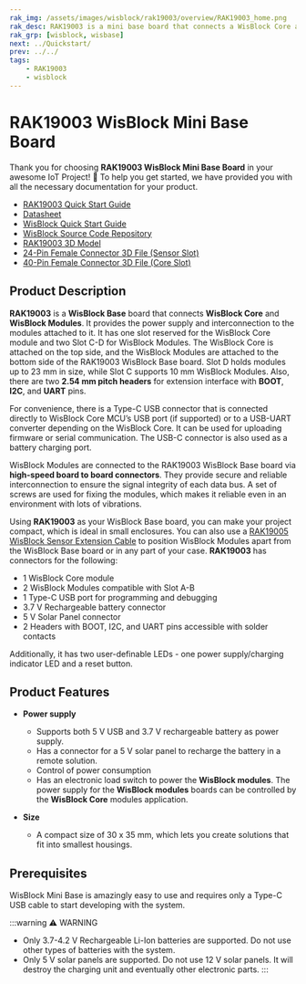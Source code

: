 ```yaml
---
rak_img: /assets/images/wisblock/rak19003/overview/RAK19003_home.png
rak_desc: RAK19003 is a mini base board that connects a WisBlock Core and two WisBlock modules together. It also provides the power supply for the attached WisBlock modules.
rak_grp: [wisblock, wisbase]
next: ../Quickstart/
prev: ../../
tags:
    - RAK19003
    - wisblock
---
```



# RAK19003 WisBlock Mini Base Board

Thank you for choosing **RAK19003 WisBlock Mini Base Board** in your awesome IoT Project! 🎉 To help you get started, we have provided you with all the necessary documentation for your product.

* [RAK19003 Quick Start Guide](../Quickstart/)
* [Datasheet](../Datasheet/)
* <a href="../../Quickstart/" target="_blank">WisBlock Quick Start Guide</a>
* [WisBlock Source Code Repository](https://github.com/RAKWireless/WisBlock/)
* [RAK19003 3D Model](https://downloads.rakwireless.com/3D_File/WisBlock/3D_RAK19003.stp)
* [24-Pin Female Connector 3D File (Sensor Slot)](https://downloads.rakwireless.com/3D_File/Accessory/WisConnector/F24S1003K6M.stp)
* [40-Pin Female Connector 3D File (Core Slot)](https://downloads.rakwireless.com/3D_File/Accessory/WisConnector/F40S1003K6M.stp)


## Product Description


**RAK19003** is a **WisBlock Base** board that connects **WisBlock Core** and **WisBlock Modules**. It provides the power supply and interconnection to the modules attached to it. It has one slot reserved for the WisBlock Core module and two Slot C-D for WisBlock Modules. The WisBlock Core is attached on the top side, and the WisBlock Modules are attached to the bottom side of the RAK19003 WisBlock Base board. Slot D holds modules up to 23&nbsp;mm in size, while Slot C supports 10&nbsp;mm WisBlock Modules. Also, there are two **2.54&nbsp;mm pitch headers** for extension interface with **BOOT**, **I2C**, and **UART** pins.

For convenience, there is a Type-C USB connector that is connected directly to WisBlock Core MCU’s USB port (if supported) or to a USB-UART converter depending on the WisBlock Core. It can be used for uploading firmware or serial communication. The USB-C connector is also used as a battery charging port.

WisBlock Modules are connected to the RAK19003 WisBlock Base board via **high-speed board to board connectors**. They provide secure and reliable interconnection to ensure the signal integrity of each data bus. A set of screws are used for fixing the modules, which makes it reliable even in an environment with lots of vibrations.

Using **RAK19003** as your WisBlock Base board, you can make your project compact, which is ideal in small enclosures. You can also use a [RAK19005 WisBlock Sensor Extension Cable](https://store.rakwireless.com/products/fpc-extension-cable-for-slot-a-to-d-rak19005) to position WisBlock Modules apart from the WisBlock Base board or in any part of your case. **RAK19003** has connectors for the following:

* 1 WisBlock Core module
* 2 WisBlock Modules compatible with Slot A-B
* 1 Type-C USB port for programming and debugging
* 3.7&nbsp;V Rechargeable battery connector
* 5&nbsp;V Solar Panel connector
* 2 Headers with BOOT, I2C, and UART pins accessible with solder contacts

Additionally, it has two user-definable LEDs - one power supply/charging indicator LED and a reset button.

## Product Features

* **Power supply**
    * Supports both 5&nbsp;V USB and 3.7&nbsp;V rechargeable battery as power supply.
    * Has a connector for a 5&nbsp;V solar panel to recharge the battery in a remote solution.
    * Control of power consumption
    * Has an electronic load switch to power the **WisBlock modules**. The power supply for the **WisBlock modules** boards can be controlled by the **WisBlock Core** modules application.

* **Size**
    * A compact size of 30 x 35&nbsp;mm, which lets you create solutions that fit into smallest housings.


## Prerequisites

WisBlock Mini Base is amazingly easy to use and requires only a Type-C USB cable to start developing with the system.

:::warning ⚠️ WARNING
- Only 3.7-4.2&nbsp;V Rechargeable Li-Ion batteries are supported. Do not use other types of batteries with the system.
- Only 5&nbsp;V solar panels are supported. Do not use 12&nbsp;V solar panels. It will destroy the charging unit and eventually other electronic parts.
:::
